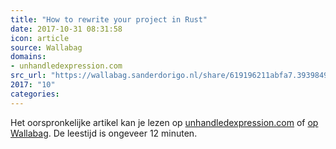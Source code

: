 ```yaml
---
title: "How to rewrite your project in Rust"
date: 2017-10-31 08:31:58
icon: article
source: Wallabag
domains:
- unhandledexpression.com
src_url: "https://wallabag.sanderdorigo.nl/share/619196211abfa7.39398498"
2017: "10"
categories:
---
```

Het oorspronkelijke artikel kan je lezen op [unhandledexpression.com](https://unhandledexpression.com/2017/07/12/how-to-rewrite-you-project-in-rust/) of [op Wallabag](https://wallabag.sanderdorigo.nl/share/619196211abfa7.39398498). De leestijd is ongeveer 12 minuten.
